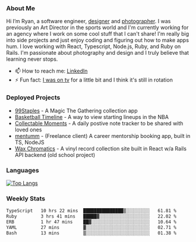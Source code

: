 ### About Me
Hi I’m Ryan, a software engineer, [designer](https://www.denvermullets.com/video) and [photographer](https://www.denvermullets.com/). I was previously an Art Director in the sports world and I'm currently working for an agency where I work on some cool stuff that I can't share! I'm really big into side projects and just enjoy coding and figuring out how to make apps hum. I love working with React, Typescript, Node.js, Ruby, and Ruby on Rails. I'm passionate about photography and design and I truly believe that learning never stops.

- 📫 How to reach me: [LinkedIn](https://www.linkedin.com/in/ryanvaznis)
- ⚡ Fun fact: [I was on tv](https://vimeo.com/381425882) for a little bit and I think it's still in rotation

### Deployed Projects
- [99Staples](https://www.99staples.com/collections/denvermullets/9) - A Magic The Gathering collection app
- [Basketball Timeline](https://basketball-timeline.com/?team=PHO&year=2023) - A way to view starting lineups in the NBA
- [Collectable Moments](https://collectablemoments.com) - A daily postive note tracker to be shared with loved ones
- [mentumm](https://portal.mentumm.com/) - (Freelance client) A career mentorship booking app, built in TS, NodeJS
- [Wax Chromatics](https://waxchromatics.com) - A vinyl record collection site built in React w/a Rails API backend (old school project)

### Languages
[![Top Langs](https://github-readme-stats-redux-5pa1-denvermullets.vercel.app/api/top-langs/?username=denvermullets&layout=compact&langs_count=10)](https://github.com/denvermullets)



### Weekly Stats
<!--START_SECTION:waka-->

```txt
TypeScript   10 hrs 22 mins  ███████████████▒░░░░░░░░░   61.81 %
Ruby         3 hrs 41 mins   █████▓░░░░░░░░░░░░░░░░░░░   22.02 %
ERB          1 hr 47 mins    ██▓░░░░░░░░░░░░░░░░░░░░░░   10.64 %
YAML         27 mins         ▓░░░░░░░░░░░░░░░░░░░░░░░░   02.71 %
Bash         13 mins         ▒░░░░░░░░░░░░░░░░░░░░░░░░   01.38 %
```

<!--END_SECTION:waka-->
